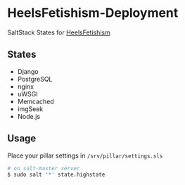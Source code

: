 HeelsFetishism-Deployment
=========================

SaltStack States for [HeelsFetishism](http://heelsfetishism.com/)


## States

* Django
* PostgreSQL
* nginx
* uWSGI
* Memcached
* imgSeek
* Node.js


## Usage

Place your pillar settings in `/srv/pillar/settings.sls`

``` bash
# on salt-master server
$ sudo salt '*' state.highstate
```
